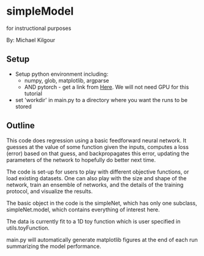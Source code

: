 # simpleModel
for instructional purposes
 
By: Michael Kilgour

## Setup
* Setup python environment including:
  * numpy, glob, matplotlib, argparse
  * AND pytorch - get a link from [Here](https://pytorch.org/get-started/locally/). We will not need GPU for this tutorial
* set 'workdir' in main.py to a directory where you want the runs to be stored

## Outline
This code does regression using a basic feedforward neural network. It guesses at the value of some function given the inputs, computes a loss (error) based on that guess, and backpropagates this error, updating the parameters of the network to hopefully do better next time.

The code is set-up for users to play with different objective functions, or load existing datasets. One can also play with the size and shape of the network, train an ensemble of networks, and the details of the training protocol, and visualize the results.

The basic object in the code is the simpleNet, which has only one subclass, simpleNet.model, which contains everything of interest here.

The data is currently fit to a 1D toy function which is user specified in utils.toyFunction.

main.py will automatically generate matplotlib figures at the end of each run summarizing the model performance.
